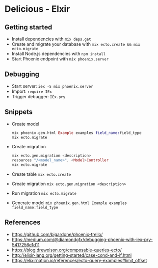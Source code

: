 # Delicious - Elxir

## Getting started

* Install dependencies with `mix deps.get`
* Create and migrate your database with `mix ecto.create && mix ecto.migrate`
* Install Node.js dependencies with `npm install`
* Start Phoenix endpoint with `mix phoenix.server`

## Debugging

- Start server: `iex -S mix phoenix.server`
- Import: `require IEx`
- Trigger debugger: `IEx.pry`


## Snippets

- Create model

    ```elixir
    mix phoenix.gen.html Example examples field_name:field_type
    mix ecto.migrate
    ```

- Create migration

    ```elixir
    mix ecto.gen.migration <description>
    resources "/<model_name>", <Model>Controller
    mix ecto.migrate
    ```

- Create table
    `mix ecto.create`

- Create migration
    `mix ecto.gen.migration <description>`

- Run migration
    `mix ecto.migrate`

- Generate model
    `mix phoenix.gen.html Example examples field_name:field_type`



## References

- https://github.com/bigardone/phoenix-trello/
- https://medium.com/@diamondgfx/debugging-phoenix-with-iex-pry-5417256e1d11
- https://blog.drewolson.org/composable-queries-ecto/
- http://elixir-lang.org/getting-started/case-cond-and-if.html
- https://elixirnation.io/references/ecto-query-examples#limit_offset
